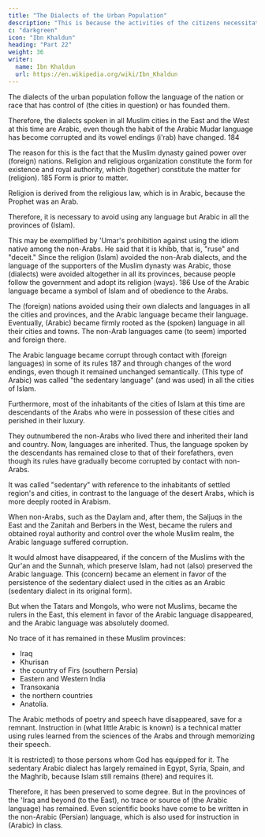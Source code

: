 ```yaml
---
title: "The Dialects of the Urban Population"
description: "This is because the activities of the citizens necessitate each other, since mutual co-operation is innate in civilization. "
c: "darkgreen"
icon: "Ibn Khaldun"
heading: "Part 22"
weight: 36
writer:
  name: Ibn Khaldun
  url: https://en.wikipedia.org/wiki/Ibn_Khaldun
---
```



<!-- The necessary activities are restricted to certain inhabitants of the city -->


The dialects of the urban population follow the language of the nation or race that has control of (the cities in question) or has founded them. 

Therefore, the dialects spoken in all Muslim cities in the East and the West at this time are Arabic,
even though the habit of the Arabic Mudar language has become corrupted and its vowel endings (i'rab) have changed. 184 

The reason for this is the fact that the Muslim dynasty gained power over (foreign) nations. Religion and religious organization constitute the form for existence and royal authority, which (together) constitute the matter for (religion). 185 Form is prior to matter. 

Religion is derived from the religious law, which is in Arabic, because the Prophet was an Arab.

Therefore, it is necessary to avoid using any language but Arabic in all the provinces of (Islam).

This may be exemplified by 'Umar's prohibition against using the idiom native among the non-Arabs. He said that it is khibb, that is, "ruse" and "deceit." Since the religion (Islam) avoided the non-Arab dialects, and the language of the supporters of the Muslim dynasty was Arabic, those (dialects) were avoided altogether in all its provinces, because people follow the government and adopt its religion (ways). 186 Use of the Arabic language became a symbol of Islam and of obedience to the Arabs. 

The (foreign) nations avoided using their own dialects and languages in all the cities and provinces, and the Arabic language became their language. Eventually, (Arabic) became firmly rooted as the (spoken) language in all their cities and towns. The non-Arab languages came (to seem) imported and foreign there. 

The Arabic language became corrupt through contact with (foreign languages) in some of its rules 187 and through changes of the word endings, even though it remained unchanged semantically. (This type of Arabic) was called "the sedentary language" (and was used) in all the cities of Islam.

Furthermore, most of the inhabitants of the cities of Islam at this time are descendants of the Arabs who were in possession of these cities and perished in their luxury. 

They outnumbered the non-Arabs who lived there and inherited their land and country. Now, languages are inherited. Thus, the language spoken by the descendants has remained close to that of their forefathers, even though its rules have gradually become corrupted by contact with non-Arabs. 

It was called "sedentary" with reference to the inhabitants of settled region's and cities, in contrast to the language of the desert Arabs, which is more deeply rooted in Arabism.

When non-Arabs, such as the Daylam and, after them, the Saljuqs in the East and the Zanitah and Berbers in the West, became the rulers and obtained royal authority and control over the whole Muslim realm, the Arabic language suffered corruption. 

It would almost have disappeared, if the concern of the Muslims with the Qur'an and the Sunnah, which preserve Islam, had not (also) preserved the Arabic language. This (concern) became an element in favor of the persistence of the sedentary dialect used in the cities as an Arabic (sedentary dialect in its original form). 

But when the Tatars and Mongols, who were not Muslims, became the rulers in the East, this element in favor of the Arabic language disappeared, and the Arabic language was absolutely doomed. 

No trace of it has remained in these Muslim provinces: 
- Iraq
- Khurisan
- the country of Firs (southern Persia)
- Eastern and Western India
- Transoxania
- the northern countries
- Anatolia. 

The Arabic methods of poetry and speech have disappeared, save for a remnant. Instruction in (what little Arabic is known) is a technical matter using rules learned from the sciences of the Arabs and through memorizing their speech. 

It is restricted) to those persons whom God has equipped for it. The sedentary Arabic dialect has largely remained in Egypt, Syria, Spain, and the Maghrib, because Islam still remains (there) and requires it. 

Therefore, it has been preserved to some degree. But in the provinces of the 'Iraq and beyond (to the East), no trace or source of (the Arabic language) has remained. Even scientific books have come to be written in the non-Arabic (Persian) language, which is also used for instruction in (Arabic) <!-- 189 --> in class.

